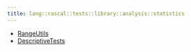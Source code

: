 ```yaml
---
title: lang::rascal::tests::library::analysis::statistics
---
```



   * [RangeUtils](../../../../../../../Library/lang/rascal/tests/library/analysis/statistics/RangeUtils.md)
   * [DescriptiveTests](../../../../../../../Library/lang/rascal/tests/library/analysis/statistics/DescriptiveTests.md)